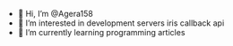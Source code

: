 - 👋 Hi, I’m @Agera158
- 👀 I’m interested in development servers iris callback api
- 🌱 I’m currently learning programming articles

<!---
Agera158/Agera158 is a ✨ special ✨ repository because its `README.md` (this file) appears on your GitHub profile.
You can click the Preview link to take a look at your changes.
--->
